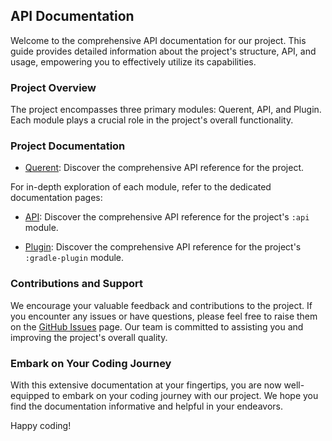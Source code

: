 ## API Documentation

Welcome to the comprehensive API documentation for our project. This guide provides detailed
information about the project's structure, API, and usage, empowering you to effectively utilize
its capabilities.

### Project Overview

The project encompasses three primary modules: Querent, API, and Plugin. Each module plays a crucial
role in the project's overall functionality.

### Project Documentation

- [Querent](../documentation): Discover the comprehensive API reference for the project.

For in-depth exploration of each module, refer to the dedicated documentation pages:

- [API](../documentation/api): Discover the comprehensive API reference for the project's `:api` module.

- [Plugin](../documentation/gradle-plugin): Discover the comprehensive API reference for the project's `:gradle-plugin` module.

### Contributions and Support

We encourage your valuable feedback and contributions to the project. If you encounter any issues or have
questions, please feel free to raise them on the [GitHub Issues](https://github.com/teogor/querent/issues)
page. Our team is committed to assisting you and improving the project's overall quality.

### Embark on Your Coding Journey

With this extensive documentation at your fingertips, you are now well-equipped to embark on your coding
journey with our project. We hope you find the documentation informative and helpful in your endeavors.

Happy coding!
